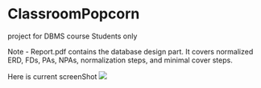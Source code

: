 # ClassroomPopcorn
project for DBMS course Students only

Note - Report.pdf contains the database design part. It covers normalized ERD, FDs, PAs, NPAs, normalization steps, and minimal cover steps.

Here is current screenShot
<img src="https://github.com/madHEYsia/ClassroomPopcorn/blob/master/Screenshot.JPG" >

